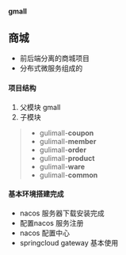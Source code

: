 ####  gmall
## 商城

- 前后端分离的商城项目
- 分布式微服务组成的


#### 项目结构

1. 父模块 gmall 
2. 子模块 

> - gulimall-**coupon** 
> - gulimall-**member**
> - gulimall-**order**
> - gulimall-**product**
> - gulimall-**ware**
> - gulimall-**common**

#### 基本环境搭建完成






- nacos 服务器下载安装完成
- 配置nacos 服务注册 
- nacos 配置中心
- springcloud gateway 基本使用
